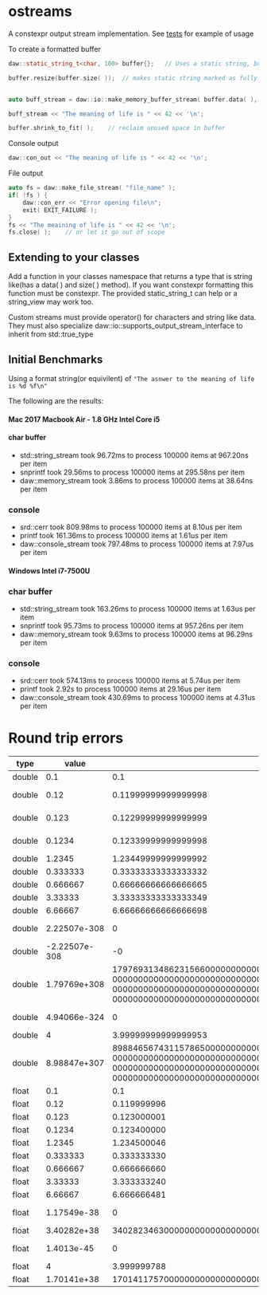 # ostreams
A constexpr output stream implementation.  See [tests](https://github.com/beached/ostreams/tree/master/tests) for example of usage

To create a formatted buffer

```cpp
daw::static_string_t<char, 100> buffer{};   // Uses a static string, but any contiguous memory area is fine

buffer.resize(buffer.size( ));  // makes static string marked as fully used


auto buff_stream = daw::io::make_memory_buffer_stream( buffer.data( ), buffer.size( ) );    // create stream

buff_stream << "The meaning of life is " << 42 << '\n';

buffer.shrink_to_fit( );    // reclaim unused space in buffer
```
Console output
```cpp
daw::con_out << "The meaning of life is " << 42 << '\n';
```

File output
```cpp
auto fs = daw::make_file_stream( "file_name" );
if( !fs ) {
    daw::con_err << "Error opening file\n";
    exit( EXIT_FAILURE );
}
fs << "The meaining of life is " << 42 << '\n';
fs.close( );    // or let it go out of scope
```
## Extending to your classes
Add a function in your classes namespace that returns a type that is string like(has a data( ) and size( ) method).  If you want constexpr formatting this function must be constexpr.  The provided static_string_t can help or a string_view may work too.

Custom streams must provide operator() for characters and string like data.  They must also specialize daw::io::supports_output_stream_interface<T> to inherit from std::true_type


## Initial Benchmarks
Using a format string(or equivilent) of `"The asnwer to the meaning of life is %d %f\n"`

The following are the results:

#### Mac 2017 Macbook Air - 1.8 GHz Intel Core i5 
#### char buffer
* std::string_stream took 96.72ms to process 100000 items at 967.20ns per item
* snprintf took 29.56ms to process 100000 items at 295.58ns per item
* daw::memory_stream took 3.86ms to process 100000 items at 38.64ns per item

### console
* srd::cerr took 809.98ms to process 100000 items at 8.10us per item
* printf took 161.36ms to process 100000 items at 1.61us per item
* daw::console_stream took 797.48ms to process 100000 items at 7.97us per item


#### Windows Intel i7-7500U	
### char buffer
* std::string_stream took 163.26ms to process 100000 items at 1.63us per item
* snprintf took 95.73ms to process 100000 items at 957.26ns per item
* daw::memory_stream took 9.63ms to process 100000 items at 96.29ns per item

### console
* srd::cerr took 574.13ms to process 100000 items at 5.74us per item
* printf took 2.92s to process 100000 items at 29.16us per item
* daw::console_stream took 430.69ms to process 100000 items at 4.31us per item

# Round trip errors
| type   |  value          |  output                                                                                                                                                                                                                                                                                                                   |  difference    | 
|--------|-----------------|---------------------------------------------------------------------------------------------------------------------------------------------------------------------------------------------------------------------------------------------------------------------------------------------------------------------------|----------------| 
| double |  0.1            |  0.1                                                                                                                                                                                                                                                                                                                      |  0             | 
| double |  0.12           |  0.11999999999999998                                                                                                                                                                                                                                                                                                      |  -1.38778e-17  | 
| double |  0.123          |  0.12299999999999999                                                                                                                                                                                                                                                                                                      |  -1.38778e-17  | 
| double |  0.1234         |  0.12339999999999998                                                                                                                                                                                                                                                                                                      |  -1.38778e-17  | 
| double |  1.2345         |  1.23449999999999992                                                                                                                                                                                                                                                                                                      |  0             | 
| double |  0.333333       |  0.33333333333333332                                                                                                                                                                                                                                                                                                      |  0             | 
| double |  0.666667       |  0.66666666666666665                                                                                                                                                                                                                                                                                                      |  0             | 
| double |  3.33333        |  3.33333333333333349                                                                                                                                                                                                                                                                                                      |  0             | 
| double |  6.66667        |  6.66666666666666698                                                                                                                                                                                                                                                                                                      |  0             | 
| double |  2.22507e-308   |  0                                                                                                                                                                                                                                                                                                                        |  -2.22507e-308 | 
| double |  -2.22507e-308  |  -0                                                                                                                                                                                                                                                                                                                       |  2.22507e-308  | 
| double |  1.79769e+308   |  17976931348623156600000000000000000000000000000000000000000000000000000000 0000000000000000000000000000000000000000000000000000000000000000000000000000000000000000000000000 0000000000000000000000000000000000000000000000000000000000000000000000000000000000000000000000000 00000000000000000000000000000000000000000 |  0             | 
| double |  4.94066e-324   |  0                                                                                                                                                                                                                                                                                                                        |  -4.94066e-324 | 
| double |  4              |  3.99999999999999953                                                                                                                                                                                                                                                                                                      |  0             | 
| double |  8.98847e+307   |  89884656743115786500000000000000000000000000000000000000000000000000000000 0000000000000000000000000000000000000000000000000000000000000000000000000000000000000000000000000 0000000000000000000000000000000000000000000000000000000000000000000000000000000000000000000000000 0000000000000000000000000000000000000000  |  0             | 
| float  |  0.1            |  0.1                                                                                                                                                                                                                                                                                                                      |  0             | 
| float  |  0.12           |  0.119999996                                                                                                                                                                                                                                                                                                              |  0             | 
| float  |  0.123          |  0.123000001                                                                                                                                                                                                                                                                                                              |  0             | 
| float  |  0.1234         |  0.123400000                                                                                                                                                                                                                                                                                                              |  0             | 
| float  |  1.2345         |  1.234500046                                                                                                                                                                                                                                                                                                              |  0             | 
| float  |  0.333333       |  0.333333330                                                                                                                                                                                                                                                                                                              |  0             | 
| float  |  0.666667       |  0.666666660                                                                                                                                                                                                                                                                                                              |  0             | 
| float  |  3.33333        |  3.333333240                                                                                                                                                                                                                                                                                                              |  0             | 
| float  |  6.66667        |  6.666666481                                                                                                                                                                                                                                                                                                              |  0             | 
| float  |  1.17549e-38    |  0                                                                                                                                                                                                                                                                                                                        |  -1.17549e-38  | 
| float  |  3.40282e+38    |  340282346300000000000000000000000000000                                                                                                                                                                                                                                                                                  |  0             | 
| float  |  1.4013e-45     |  0                                                                                                                                                                                                                                                                                                                        |  -1.4013e-45   | 
| float  |  4              |  3.999999788                                                                                                                                                                                                                                                                                                              |  0             | 
| float  |  1.70141e+38    |  170141175700000000000000000000000000000                                                                                                                                                                                                                                                                                  |  0             | 

